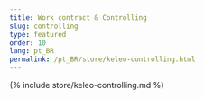 ```yaml
---
title: Work contract & Controlling
slug: controlling
type: featured
order: 10
lang: pt_BR
permalink: /pt_BR/store/keleo-controlling.html
---
```


{% include store/keleo-controlling.md %}
 
